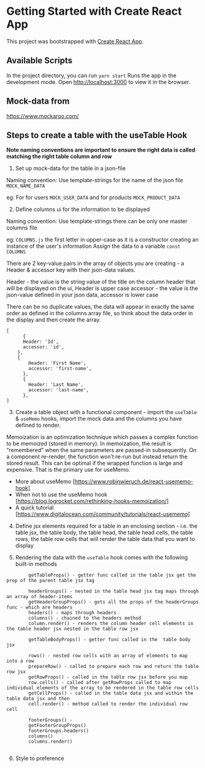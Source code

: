# Getting Started with Create React App

This project was bootstrapped with [Create React App](https://github.com/facebook/create-react-app).

## Available Scripts

In the project directory, you can run  `yarn start`  Runs the app in the development mode.
Open [http://localhost:3000](http://localhost:3000) to view it in the browser.

## Mock-data from

https://www.mockaroo.com/

## Steps to create a table with the useTable Hook

__Note naming conventions are important to ensure the right data is called matching the right table column and row__

1. Set up mock-data for the table in a json-file

Naming convention:
Use template-strings for the name of the json file ```MOCK_NAME_DATA```

eg: For for users ```MOCK_USER_DATA``` and for products ```MOCK_PRODUCT_DATA```

2. Define columns ui for the information to be displayed

Naming convention:
Use template-strings there can be only one master columns file

eg: ```COLUMNS.js``` the first letter in upper-case as it is a constructor creating an instance of the user's information 
Assign the data to a variable ```const COLUMNS ``` 

There are 2 key-value pairs in the array of objects you are creating - a Header & accessor key with their json-data values.

Header - the value is the string value of the title on the column header that will be displayed on the ui, Header is upper case
accessor - the value is the json-value defined in your json data, accessor is lower case

There can be no duplicate values, the data will appear in exactly the same order as defined in the columns array file, so think about the data order in the display and then create the array.

```
[
      {
      Header: 'Id',    
      accessor: 'id',
    },
    {
        Header: 'First Name',    
        accessor: 'first-name',
      },  
      {
        Header: 'Last Name',    
        accessor: 'last-name',
      },
]
```

3. Create a table object with a functional component - import the ```useTable``` & ```useMemo``` hooks, import the mock data and the columns you have defined to render.

Memoization is an optimization technique which passes a complex function to be memoized (stored in memory). In memoization, the result is “remembered” when the same parameters are passed-in subsequently. On a component re-render, the function won’t re-run but instead return the stored result. This can be optimal if the wrapped function is large and expensive. That is the primary use for useMemo.

- More about useMemo [https://www.robinwieruch.de/react-usememo-hook]
- When not to use the useMemo hook [https://blog.logrocket.com/rethinking-hooks-memoization/]
- A quick tutorial [https://www.digitalocean.com/community/tutorials/react-usememo]


4. Define jsx elements required for a table in an enclosing section - i.e. the table jsx, the table body, the table head, the table head cells, the table rows, the table row cells that will render the table data that you want to display

5. Rendering the data with the ```useTable``` hook comes with the following built-in methods

```
        getTableProps() - getter func called in the table jsx get the prop of the parent table jsx tag
       
        headerGroups() - nested in the table head jsx tag maps through an array of header-items 
        getHeaderGroupProps() - gets all the props of the headerGroups func - which are headers
        headers() - maps through headers
        columns() - chained to the headers method
        column.render() - renders the column header cell elements in the table header jsx nested in the table row jsx

        getTableBodyProps() - getter func called in the  table body jsx

        rows() - nested row cells with an array of elements to map into a row
        prepareRow() - called to prepare each row and return the table row jsx
        getRowProps() - called in the table row jsx before you map 
        row.cells() - called after getRowProps called to map individual elements of the array to be rendered in the table row cells 
        getCellProps() - called in the table data jsx and within the table data jsx and then
        cell.render() - method called to render the individual row cell

        footerGroups() -
        getFooterGroupProps()
        footerGroups.headers()
        columns()
        columns.render()
      
```        

6. Style to preference
